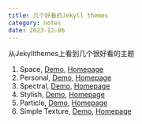 ```yaml
---
title: 几个好看的Jekyll themes
category: notes
date: 2023-12-06
---
```


从Jekyllthemes上看到几个很好看的主题

1. Space, [Demo](https://victorvoid.me/space-jekyll-template/), [Homepage](https://github.com/victorvoid/space-jekyll-template/)
2. Personal, [Demo](https://le4ker.github.io/personal-jekyll-theme/), [Homepage](https://le4ker.github.io/personal-jekyll-theme/)
3. Spectral, [Demo](https://arkadianriver.github.io/spectral/), [Homepage](https://github.com/arkadianriver/spectral)
4. Stylish, [Demo](https://volny.github.io/stylish-portfolio-jekyll/), [Homepage](https://github.com/volny/stylish-portfolio-jekyll)
5. Particle, [Demo](https://nrandecker.github.io/particle/), [Homepage](https://github.com/nrandecker/particle)
6. Simple Texture, [Demo](https://yizeng.github.io/jekyll-theme-simple-texture/), [Homepage](https://github.com/yizeng/jekyll-theme-simple-texture)
